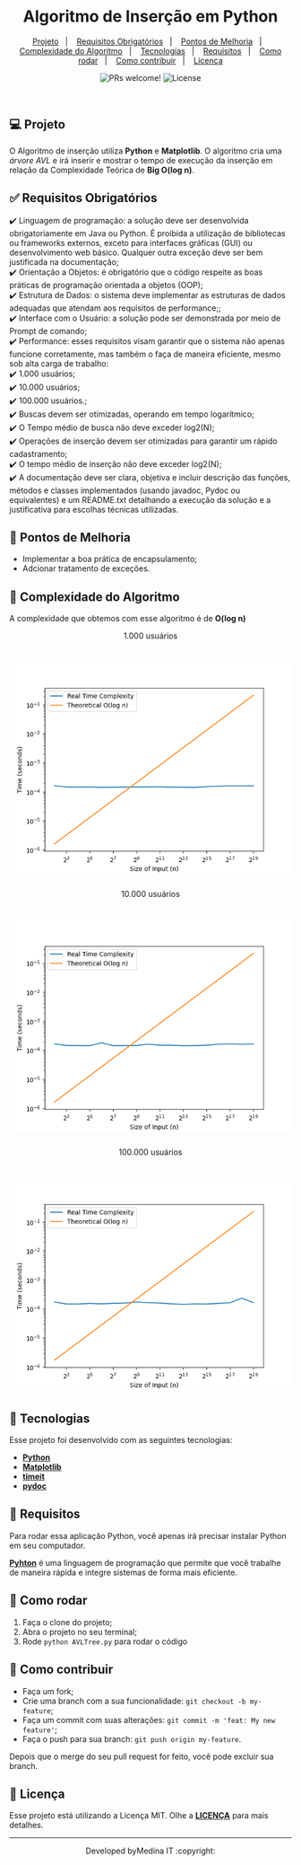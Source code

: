<p align="center">
	<h1 align="center">Algoritmo de Inserção em Python</h1>
</p>

<p align="center">
  <a href="#-projeto">Projeto</a>&nbsp;&nbsp;&nbsp;|&nbsp;&nbsp;&nbsp;
  <a href="#-requisitos-obrigatórios">Requisitos Obrigatórios</a>&nbsp;&nbsp;&nbsp;|&nbsp;&nbsp;&nbsp;
  <a href="#-pontos-de-melhoria">Pontos de Melhoria</a>&nbsp;&nbsp;&nbsp;|&nbsp;&nbsp;&nbsp;
  <a href="#-complexidade-do-algoritmo">Complexidade do Algoritmo</a>&nbsp;&nbsp;&nbsp;|&nbsp;&nbsp;&nbsp;
  <a href="#-technologies">Tecnologias</a>&nbsp;&nbsp;&nbsp;|&nbsp;&nbsp;&nbsp;
  <a href="#-requisitos">Requisitos</a>&nbsp;&nbsp;&nbsp;|&nbsp;&nbsp;&nbsp;
  <a href="#-como-rodar">Como rodar</a>&nbsp;&nbsp;&nbsp;|&nbsp;&nbsp;&nbsp;
  <a href="#-como-contribuir">Como contribuir</a>&nbsp;&nbsp;&nbsp;|&nbsp;&nbsp;&nbsp;
  <a href="#-licenca">Licença</a>
</p>

<p align="center">
 <img src="https://img.shields.io/static/v1?label=PRs&message=welcome&color=7159c1&labelColor=000000" alt="PRs welcome!" />

  <img alt="License" src="https://img.shields.io/static/v1?label=license&message=MIT&color=7159c1&labelColor=000000">
</p>

<br>

## 💻 Projeto
O Algoritmo de inserção utiliza **Python** e **Matplotlib**. O algoritmo cria uma *árvore AVL* e irá inserir e mostrar o tempo de execução da inserção em relação da Complexidade Teórica de **Big O(log n)**.

## ✅ Requisitos Obrigatórios
✔️ Linguagem de programação:  a solução deve ser desenvolvida obrigatoriamente em Java ou Python. É proibida a utilização de bibliotecas ou frameworks externos, exceto para interfaces gráficas (GUI) ou desenvolvimento web básico. Qualquer outra exceção deve ser bem justificada na documentação;\
✔️ Orientação a Objetos: é obrigatório que o código respeite as boas práticas de programação orientada a objetos (OOP);\
✔️ Estrutura de Dados: o sistema deve implementar as estruturas de dados adequadas que atendam aos requisitos de performance;;\
✔️ Interface com o Usuário: a solução pode ser demonstrada por meio de Prompt de comando;\
✔️ Performance: esses requisitos visam garantir que o sistema não apenas funcione corretamente, mas também o faça de maneira eficiente, mesmo sob alta carga de trabalho:\
        ✔️ 1.000 usuários;\
        ✔️ 10.000 usuários;\
        ✔️ 100.000 usuários.;\
✔️ Buscas devem ser otimizadas, operando em tempo logarítmico;\
✔️ O Tempo médio de busca não deve exceder log2(N);\
✔️ Operações de inserção devem ser otimizadas para garantir um rápido cadastramento;\
✔️ O tempo médio de inserção não deve exceder log2(N);\
✔️ A documentação deve ser clara, objetiva e incluir descrição das funções, métodos e classes implementados (usando javadoc, Pydoc ou equivalentes) e um README.txt detalhando a execução da solução e a justificativa para escolhas técnicas utilizadas.

## 💪 Pontos de Melhoria
- Implementar a boa prática de encapsulamento;
- Adcionar tratamento de exceções.

## 📐 Complexidade do Algoritmo
A complexidade que obtemos com esse algoritmo é de **O(log n)**

<p align="center">1.000 usuários</p>
<h1 align="center">
    <img alt="Output" src="./assets/1k-users.png">
</h1>

<p align="center">10.000 usuários</p>
<h1 align="center">
    <img alt="Output" src="./assets/10k-users.png">
</h1>

<p align="center">100.000 usuários</p>
<h1 align="center">
    <img alt="Output" src="./assets/100k-users.png">
</h1>

## 🚀 Tecnologias
Esse projeto foi desenvolvido com as seguintes tecnologias:

- [**Python**](https://www.python.org/)
- [**Matplotlib**](https://matplotlib.org/)
- [**timeit**](https://docs.python.org/3/library/timeit.html)
- [**pydoc**](https://docs.python.org/3/library/pydoc.html)

## 🔧 Requisitos
Para rodar essa aplicação Python, você apenas irá precisar instalar Python em seu computador.

[**Pyhton**](https://www.python.org/downloads/) é uma linguagem de programação que permite que você trabalhe de maneira rápida e integre sistemas de forma mais eficiente.

## 🏃 Como rodar

1. Faça o clone do projeto;
2. Abra o projeto no seu terminal;
3. Rode `python AVLTree.py` para rodar o código

## 🤔 Como contribuir

- Faça um fork;
- Crie uma branch com a sua funcionalidade: `git checkout -b my-feature`;
- Faça um commit com suas alterações: `git commit -m 'feat: My new feature'`;
- Faça o push para sua branch: `git push origin my-feature`.

Depois que o merge do seu pull request for feito, você pode excluir sua branch.

## 📝 Licença

Esse projeto está utilizando a Licença MIT. Olhe a [**LICENÇA**](LICENSE) para mais detalhes.

---

<p align="center">Developed byMedina IT :copyright:</p>
